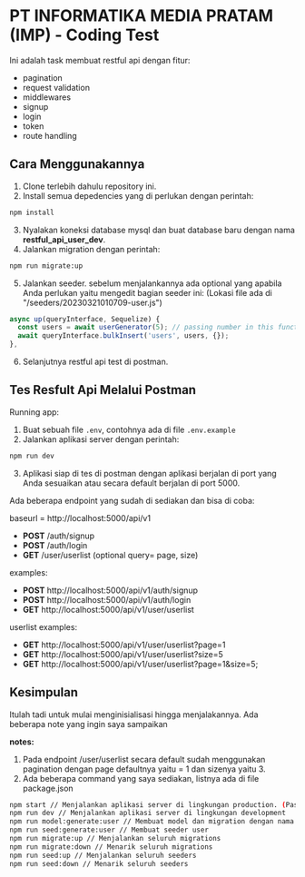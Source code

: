 # PT INFORMATIKA MEDIA PRATAM (IMP) - Coding Test

Ini adalah task membuat restful api dengan fitur:

- pagination
- request validation
- middlewares
- signup
- login
- token
- route handling

## Cara Menggunakannya

1. Clone terlebih dahulu repository ini.
2. Install semua depedencies yang di perlukan dengan perintah:

```bash
npm install
```

3. Nyalakan koneksi database mysql dan buat database baru dengan nama **restful_api_user_dev**.
4. Jalankan migration dengan perintah:

```bash
npm run migrate:up
```

5. Jalankan seeder. sebelum menjalankannya ada optional yang apabila Anda perlukan yaitu mengedit bagian seeder ini:
   (Lokasi file ada di "/seeders/20230321010709-user.js")

```js
async up(queryInterface, Sequelize) {
  const users = await userGenerator(5); // passing number in this function to generate user data how much you want
  await queryInterface.bulkInsert('users', users, {});
},
```

6. Selanjutnya restful api test di postman.

## Tes Resfult Api Melalui Postman

Running app:

1. Buat sebuah file `.env`, contohnya ada di file `.env.example`
2. Jalankan aplikasi server dengan perintah:

```bash
npm run dev
```

3. Aplikasi siap di tes di postman dengan aplikasi berjalan di port yang Anda sesuaikan atau secara default berjalan di port 5000.

Ada beberapa endpoint yang sudah di sediakan dan bisa di coba:

baseurl = http://localhost:5000/api/v1

- **POST** /auth/signup
- **POST** /auth/login
- **GET** /user/userlist (optional query= page, size)

examples:

- **POST** http://localhost:5000/api/v1/auth/signup
- **POST** http://localhost:5000/api/v1/auth/login
- **GET** http://localhost:5000/api/v1/user/userlist

userlist examples:

- **GET** http://localhost:5000/api/v1/user/userlist?page=1
- **GET** http://localhost:5000/api/v1/user/userlist?size=5
- **GET** http://localhost:5000/api/v1/user/userlist?page=1&size=5;

## Kesimpulan

Itulah tadi untuk mulai menginisialisasi hingga menjalakannya. Ada beberapa note yang ingin saya sampaikan

**notes:**

1. Pada endpoint /user/userlist secara default sudah menggunakan pagination dengan page defaultnya yaitu = 1 dan sizenya yaitu 3.
2. Ada beberapa command yang saya sediakan, listnya ada di file package.json

```bash
npm start // Menjalankan aplikasi server di lingkungan production. (Pastikan NODE_ENV nya juga production)
npm run dev // Menjalankan aplikasi server di lingkungan development
npm run model:generate:user // Membuat model dan migration dengan nama user serta attribute (fullname, username, password)
npm run seed:generate:user // Membuat seeder user
npm run migrate:up // Menjalankan seluruh migrations
npm run migrate:down // Menarik seluruh migrations
npm run seed:up // Menjalankan seluruh seeders
npm run seed:down // Menarik seluruh seeders
```

